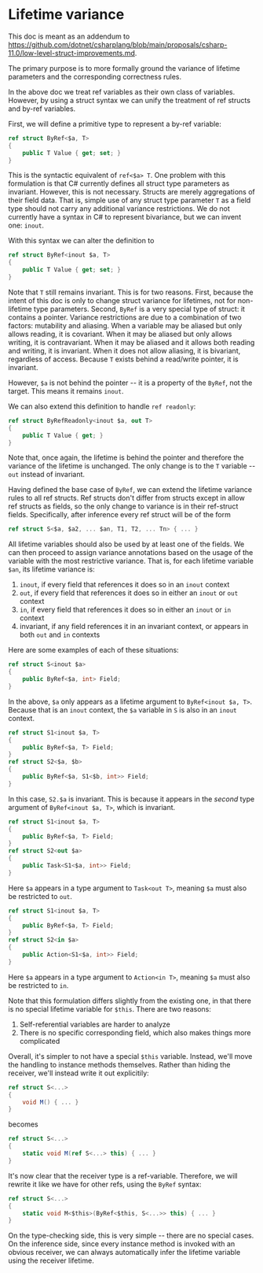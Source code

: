 
# Lifetime variance

This doc is meant as an addendum to https://github.com/dotnet/csharplang/blob/main/proposals/csharp-11.0/low-level-struct-improvements.md.

The primary purpose is to more formally ground the variance of lifetime parameters and the corresponding correctness rules.

In the above doc we treat ref variables as their own class of variables. However, by using a struct syntax we can unify the treatment of ref structs and by-ref variables.

First, we will define a primitive type to represent a by-ref variable:

```csharp
ref struct ByRef<$a, T>
{
    public T Value { get; set; }
}
```

This is the syntactic equivalent of `ref<$a> T`. One problem with this formulation is that C# currently defines all struct type parameters as invariant. However, this is not necessary. Structs are merely aggregations of their field data. That is, simple use of any struct type parameter `T` as a field type should not carry any additional variance restrictions. We do not currently have a syntax in C# to represent bivariance, but we can invent one: `inout`.

With this syntax we can alter the definition to

```csharp
ref struct ByRef<inout $a, T>
{
    public T Value { get; set; }
}
```

Note that `T` still remains invariant. This is for two reasons. First, because the intent of this doc is only to change struct variance for lifetimes, not for non-lifetime type parameters. Second, `ByRef` is a very special type of struct: it contains a pointer. Variance restrictions are due to a combination of two factors: mutability and aliasing. When a variable may be aliased but only allows reading, it is covariant. When it may be aliased but only allows writing, it is contravariant. When it may be aliased and it allows both reading and writing, it is invariant. When it does not allow aliasing, it is bivariant, regardless of access. Because `T` exists behind a read/write pointer, it is invariant.

However, `$a` is not behind the pointer -- it is a property of the `ByRef`, not the target. This means it remains `inout`.

We can also extend this definition to handle `ref readonly`:

```csharp
ref struct ByRefReadonly<inout $a, out T>
{
    public T Value { get; }
}
```

Note that, once again, the lifetime is behind the pointer and therefore the variance of the lifetime is unchanged. The only change is to the `T` variable -- `out` instead of invariant.

Having defined the base case of `ByRef`, we can extend the lifetime variance rules to all ref structs. Ref structs don't differ from structs except in allow ref structs as fields, so the only change to variance is in their ref-struct fields. Specifically, after inference every ref struct will be of the form

```csharp
ref struct S<$a, $a2, ... $an, T1, T2, ... Tn> { ... }
```

All lifetime variables should also be used by at least one of the fields. We can then proceed to assign variance annotations based on the usage of the variable with the most restrictive variance. That is, for each lifetime variable `$an`, its lifetime variance is:

1. `inout`, if every field that references it does so in an `inout` context
2. `out`, if every field that references it does so in either an `inout` or `out` context
3. `in`, if every field that references it does so in either an `inout` or `in` context
3. invariant, if any field references it in an invariant context, or appears in both `out` and `in` contexts

Here are some examples of each of these situations:

```csharp
ref struct S<inout $a>
{
    public ByRef<$a, int> Field;
}
```

In the above, `$a` only appears as a lifetime argument to `ByRef<inout $a, T>`. Because that is an `inout` context, the `$a` variable in `S` is also in an `inout` context.

```csharp
ref struct S1<inout $a, T>
{
    public ByRef<$a, T> Field;
}
ref struct S2<$a, $b>
{
    public ByRef<$a, S1<$b, int>> Field;
}
```

In this case, `S2.$a` is invariant. This is because it appears in the _second_ type argument of `ByRef<inout $a, T>`, which is invariant.

```csharp
ref struct S1<inout $a, T>
{
    public ByRef<$a, T> Field;
}
ref struct S2<out $a>
{
    public Task<S1<$a, int>> Field;
}
```

Here `$a` appears in a type argument to `Task<out T>`, meaning `$a` must also be restricted to `out`.

```csharp
ref struct S1<inout $a, T>
{
    public ByRef<$a, T> Field;
}
ref struct S2<in $a>
{
    public Action<S1<$a, int>> Field;
}
```

Here `$a` appears in a type argument to `Action<in T>`, meaning `$a` must also be restricted to `in`.


Note that this formulation differs slightly from the existing one, in that there is no special lifetime variable for `$this`. There are two reasons:

1. Self-referential variables are harder to analyze
2. There is no specific corresponding field, which also makes things more complicated

Overall, it's simpler to not have a special `$this` variable. Instead, we'll move the handling to instance methods themselves. Rather than hiding the receiver, we'll instead write it out explicitily:

```csharp
ref struct S<...>
{
    void M() { ... }
}
```

becomes

```csharp
ref struct S<...>
{
    static void M(ref S<...> this) { ... }
}
```

It's now clear that the receiver type is a ref-variable. Therefore, we will rewrite it like we have for other refs, using the `ByRef` syntax:

```csharp
ref struct S<...>
{
    static void M<$this>(ByRef<$this, S<...>> this) { ... }
}
```

On the type-checking side, this is very simple -- there are no special cases. On the inference side, since every instance method is invoked with an obvious receiver, we can always automatically infer the lifetime variable using the receiver lifetime.
